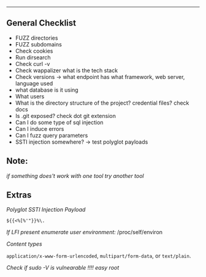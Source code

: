 ___

General Checklist
---

- FUZZ directories
- FUZZ subdomains
- Check cookies
- Run dirsearch
- Check curl -v
- Check wappalizer what is the tech stack
- Check versions  -> what endpoint has what framework, web server, language used 
- what database is it using 
- What users
- What is the directory structure of the project? credential files? check docs
- Is .git exposed? check dot git extension
- Can I do some type of sql injection
- Can I induce errors
- Can I fuzz query parameters
- SSTI injection somewhere? -> test polyglot payloads

Note:
--
*if something does't work with one tool try another tool*



Extras
---

*Polyglot SSTI Injection Payload*
```
${{<%[%'"}}%\.
```


*If LFI present enumerate user environment:*
/proc/self/environ


*Content types*

`application/x-www-form-urlencoded`, `multipart/form-data`, or `text/plain`.



*Check if sudo -V is vulnearable !!!! easy root*











